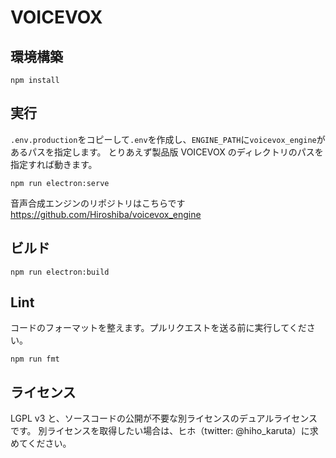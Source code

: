 # VOICEVOX

## 環境構築

```
npm install
```

## 実行

`.env.production`をコピーして`.env`を作成し、`ENGINE_PATH`に`voicevox_engine`があるパスを指定します。
とりあえず製品版 VOICEVOX のディレクトリのパスを指定すれば動きます。

```
npm run electron:serve
```

音声合成エンジンのリポジトリはこちらです https://github.com/Hiroshiba/voicevox_engine

## ビルド

```
npm run electron:build
```

## Lint

コードのフォーマットを整えます。プルリクエストを送る前に実行してください。

```
npm run fmt
```

## ライセンス

LGPL v3 と、ソースコードの公開が不要な別ライセンスのデュアルライセンスです。
別ライセンスを取得したい場合は、ヒホ（twitter: @hiho_karuta）に求めてください。
